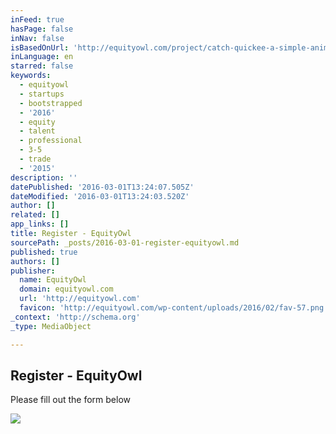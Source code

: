 ```yaml
---
inFeed: true
hasPage: false
inNav: false
isBasedOnUrl: 'http://equityowl.com/project/catch-quickee-a-simple-animated-tapping-game/'
inLanguage: en
starred: false
keywords:
  - equityowl
  - startups
  - bootstrapped
  - '2016'
  - equity
  - talent
  - professional
  - 3-5
  - trade
  - '2015'
description: ''
datePublished: '2016-03-01T13:24:07.505Z'
dateModified: '2016-03-01T13:24:03.520Z'
author: []
related: []
app_links: []
title: Register - EquityOwl
sourcePath: _posts/2016-03-01-register-equityowl.md
published: true
authors: []
publisher:
  name: EquityOwl
  domain: equityowl.com
  url: 'http://equityowl.com'
  favicon: 'http://equityowl.com/wp-content/uploads/2016/02/fav-57.png'
_context: 'http://schema.org'
_type: MediaObject

---
```

<article style=""><h1>Register - EquityOwl</h1><p>Please fill out the form below</p><img src="http://equityowl.com/wp-content/uploads/2016/02/youtube.png" /></article>